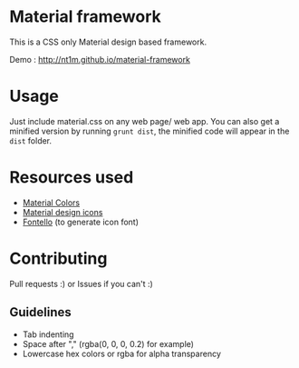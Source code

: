Material framework
==================

This is a CSS only Material design based framework.

Demo : http://nt1m.github.io/material-framework

# Usage
Just include material.css on any web page/ web app.
You can also get a minified version by running `grunt dist`, the minified code will appear in the `dist` folder.

# Resources used
- [Material Colors](https://github.com/shuhei/material-colors/)
- [Material design icons](https://github.com/google/material-design-icons/)
- [Fontello](http://fontello.com) (to generate icon font)

# Contributing
Pull requests :) or Issues if you can't :)

## Guidelines
- Tab indenting
- Space after "," (rgba(0, 0, 0, 0.2) for example)
- Lowercase hex colors or rgba for alpha transparency
